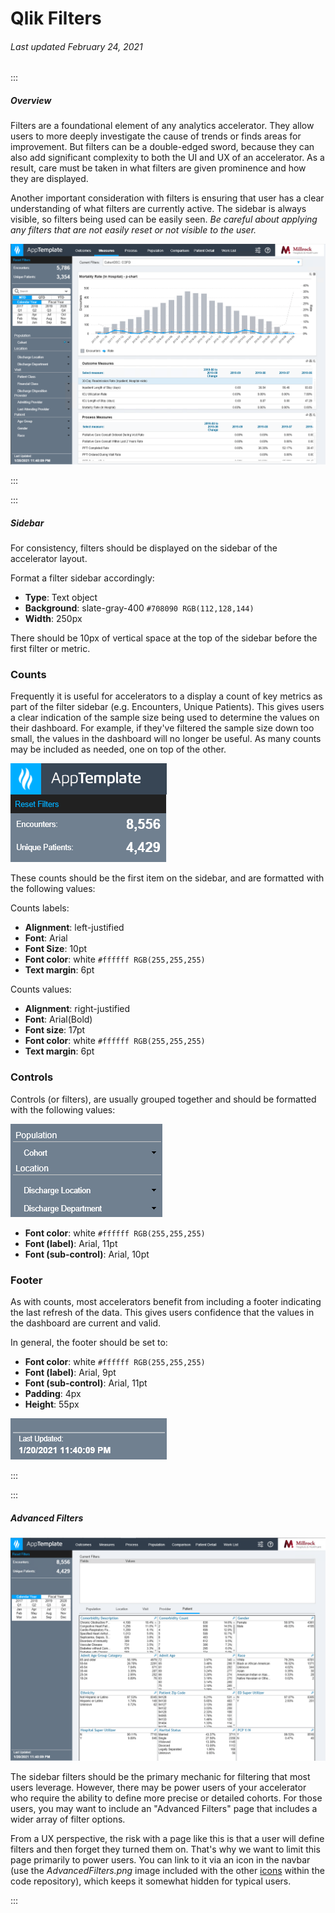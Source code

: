 # Qlik Filters

###### Last updated February 24, 2021

:::

##### Overview

Filters are a foundational element of any analytics accelerator.
They allow users to more deeply investigate the cause of trends or finds areas for improvement.
But filters can be a double-edged sword, because they can also add significant complexity to both the UI and UX of an accelerator.
As a result, care must be taken in what filters are given prominence and how they are displayed.

Another important consideration with filters is ensuring that user has a clear understanding of what filters are currently active.
The sidebar is always visible, so filters being used can be easily seen.
*Be careful about applying any filters that are not easily reset or not visible to the user.*

![Filter Sidebar](./assets/analytics/qlik/qlik-filter-pane.png "Filter Sidebar")

:::

:::

##### Sidebar

For consistency, filters should be displayed on the sidebar of the accelerator layout.
<article>

Format a filter sidebar accordingly:
- **Type**: Text object
- **Background**: slate-gray-400 `#708090 RGB(112,128,144)`
- **Width**: 250px
</article>

There should be 10px of vertical space at the top of the sidebar before the first filter or metric.

### Counts

Frequently it is useful for accelerators to a display a count of key metrics as part of the filter sidebar (e.g. Encounters, Unique Patients).
This gives users a clear indication of the sample size being used to determine the values on their dashboard.
For example, if they've filtered the sample size down too small, the values in the dashboard will no longer be useful.
As many counts may be included as needed, one on top of the other.

![Filter Counts](./assets/analytics/qlik/qlik-filter-counts.png "Filter Counts")

These counts should be the first item on the sidebar, and are formatted with the following values: 


<article>

Counts labels:
- **Alignment**: left-justified
- **Font**: Arial
- **Font Size**: 10pt
- **Font color**: white `#ffffff RGB(255,255,255)`
- **Text margin**: 6pt

Counts values:
- **Alignment**: right-justified
- **Font**: Arial(Bold)
- **Font size**: 17pt
- **Font color**: white `#ffffff RGB(255,255,255)`
- **Text margin**: 6pt

</article>

### Controls

Controls (or filters), are usually grouped together and should be formatted with the following values:

![Filter Control](./assets/analytics/qlik/qlik-filter-control.png "Filter Control")
<article>

- **Font color**: white `#ffffff RGB(255,255,255)`
- **Font (label)**: Arial, 11pt
- **Font (sub-control)**: Arial, 10pt
</article>

### Footer

As with counts, most accelerators benefit from including a footer indicating the last refresh of the data.
This gives users confidence that the values in the dashboard are current and valid.

In general, the footer should be set to:

<article>

- **Font color**: white `#ffffff RGB(255,255,255)`
- **Font (label)**: Arial, 9pt
- **Font (sub-control)**: Arial, 11pt
- **Padding**: 4px
- **Height**: 55px
</article>

![Filter Footer](./assets/analytics/qlik/qlik-filter-footer.png "Filter Footer")

:::

:::


##### Advanced Filters

![Advanced Filters](./assets/analytics/qlik/qlik-advanced-filters.png "Advanced Filters")

The sidebar filters should be the primary mechanic for filtering that most users leverage.
However, there may be power users of your accelerator who require the ability to define more precise or detailed cohorts.
For those users, you may want to include an "Advanced Filters" page that includes a wider array of filter options.

From a UX perspective, the risk with a page like this is that a user will define filters and then forget they turned them on.
That's why we want to limit this page primarily to power users.
You can link to it via an icon in the navbar (use the *AdvancedFilters.png* image included with the other [icons](https://dev.azure.com/healthcatalyst/Analytic%20Solutions/_git/ASO?path=%2F_references%2F_includes%2Fimages%2FHealthCatalystStockSet%2Fhcicons%2FPNG) within the code repository), which keeps it somewhat hidden for typical users.

:::
